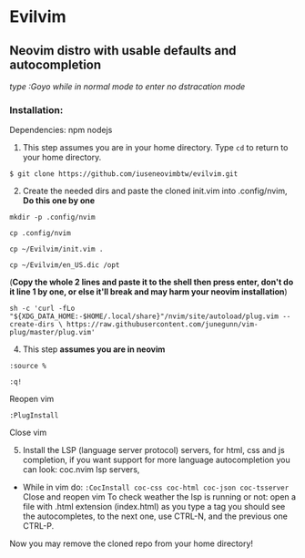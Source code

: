 # Evilvim
## Neovim distro with usable defaults and autocompletion
*type :Goyo while in normal mode to enter no dstracation mode*

### Installation: 

Dependencies: npm nodejs

1. This step assumes you are in your home directory. Type `cd` to 
return to your home directory. 

`$ git clone https://github.com/iuseneovimbtw/evilvim.git`


2. Create the needed dirs and paste the cloned init.vim into .config/nvim, **Do this one by one**
```
mkdir -p .config/nvim

cp .config/nvim

cp ~/Evilvim/init.vim .

cp ~/Evilvim/en_US.dic /opt
```

(**Copy the whole 2 lines and paste it to the shell then press enter,
don't do it line 1 by one, or else it'll break and may harm your neovim installation**)

`sh -c 'curl -fLo "${XDG_DATA_HOME:-$HOME/.local/share}"/nvim/site/autoload/plug.vim --create-dirs \
       https://raw.githubusercontent.com/junegunn/vim-plug/master/plug.vim'`
       
4. This step **assumes you are in neovim**

`:source %`

`:q!`

 Reopen vim

`:PlugInstall`

 Close vim

5. Install the LSP (language server protocol) servers, for html, css and js 
completion, if you want support for more language autocompletion you can 
look: coc.nvim lsp servers,  
- While in vim do:
`:CocInstall coc-css coc-html coc-json coc-tsserver`
Close and reopen vim 
To check weather the lsp is running or not:
open a file with .html extension (index.html)
as you type a tag you should see the autocompletes, to the next one, use 
CTRL-N, and the previous one CTRL-P.

Now you may remove the cloned repo from your home directory!






